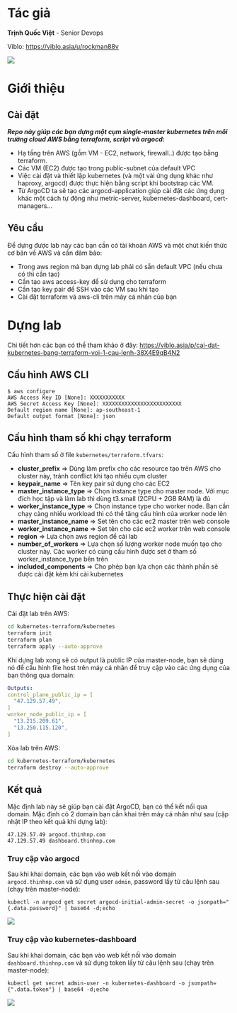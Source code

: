 # Tác giả

**Trịnh Quốc Việt** - Senior Devops

Viblo: https://viblo.asia/u/rockman88v

![](https://i.upanh.org/2024/02/14/thinhnp180x1807f55513fe356686e.png)

# Giới thiệu

## Cài đặt

**_Repo này giúp các bạn dựng một cụm single-master kubernetes trên môi trường cloud AWS bằng terraform, script và argocd:_**

- Hạ tầng trên AWS (gồm VM - EC2, network, firewall..) được tạo bằng terraform.
- Các VM (EC2) được tạo trong public-subnet của default VPC
- Việc cài đặt và thiết lập kubernetes (và một vài ứng dụng khác như haproxy, argocd) được thực hiện bằng script khi bootstrap các VM.
- Từ ArgoCD ta sẽ tạo các argocd-application giúp cài đặt các ứng dụng khác một cách tự động như metric-server, kubernetes-dashboard, cert-managers...

## Yêu cầu

Để dựng được lab này các bạn cần có tài khoản AWS và một chút kiến thức cơ bản về AWS và cần đảm bảo:

- Trong aws region mà bạn dựng lab phải có sẵn default VPC (nếu chưa có thì cần tạo)
- Cần tạo aws access-key để sử dụng cho terraform
- Cần tạo key pair để SSH vào các VM sau khi tạo
- Cài đặt terraform và aws-cli trên máy cá nhân của bạn

# Dựng lab

Chi tiết hơn các bạn có thể tham khảo ở đây:
https://viblo.asia/p/cai-dat-kubernetes-bang-terraform-voi-1-cau-lenh-38X4E9qB4N2

## Cấu hình AWS CLI

```
$ aws configure
AWS Access Key ID [None]: XXXXXXXXXXX
AWS Secret Access Key [None]: XXXXXXXXXXXXXXXXXXXXXXXXX
Default region name [None]: ap-southeast-1
Default output format [None]: json
```

## Cấu hình tham số khi chạy terraform

Cấu hình tham số ở file `kubernetes/terraform.tfvars`:

- **cluster_prefix** => Dùng làm prefix cho các resource tạo trên AWS cho cluster này, tránh conflict khi tạo nhiều cụm cluster
- **keypair_name** => Tên key pair sử dụng cho các EC2
- **master_instance_type** => Chọn instance type cho master node. Với mục đích học tập và làm lab thì dùng t3.small (2CPU + 2GB RAM) là đủ
- **worker_instance_type** => Chọn instance type cho worker node. Bạn cần chạy càng nhiều workload thì có thể tăng cấu hình của worker node lên
- **master_instance_name** => Set tên cho các ec2 master trên web console
- **worker_instance_name** => Set tên cho các ec2 worker trên web console
- **region** => Lựa chọn aws region để cài lab
- **number_of_workers** => Lựa chọn số lượng worker node muốn tạo cho cluster này. Các worker có cùng cấu hình được set ở tham số worker_instance_type bên trên
- **included_components** => Cho phép bạn lựa chọn các thành phần sẽ được cài đặt kèm khi cài kubernetes

## Thực hiện cài đặt

Cài đặt lab trên AWS:

```bash
cd kubernetes-terraform/kubernetes
terraform init
terraform plan
terraform apply --auto-approve
```

Khi dựng lab xong sẽ có output là public IP của master-node, bạn sẽ dùng nó để cấu hình file host trên máy cá nhân để truy cập vào các ứng dụng của bạn thông qua domain:

```yaml
Outputs:
control_plane_public_ip = [
  "47.129.57.49",
]
worker_node_public_ip = [
  "13.215.209.61",
  "13.250.115.120",
]
```

Xóa lab trên AWS:

```bash
cd kubernetes-terraform/kubernetes
terraform destroy --auto-approve
```

## Kết quả

Mặc định lab này sẽ giúp bạn cài đặt ArgoCD, bạn có thể kết nối qua domain. Mặc định có 2 domain bạn cần khai trên máy cá nhân như sau (cập nhật IP theo kết quả khi dựng lab):

```
47.129.57.49 argocd.thinhnp.com
47.129.57.49 dashboard.thinhnp.com
```

### Truy cập vào argocd

Sau khi khai domain, các bạn vào web kết nối vào domain `argocd.thinhnp.com` và sử dụng user `admin`, password lấy từ câu lệnh sau (chạy trên master-node):

```
kubectl -n argocd get secret argocd-initial-admin-secret -o jsonpath="{.data.password}" | base64 -d;echo
```

![](https://images.viblo.asia/a411d4ac-ef05-4a8c-b24c-189599c1e51f.png)

### Truy cập vào kubernetes-dashboard

Sau khi khai domain, các bạn vào web kết nối vào domain `dashboard.thinhnp.com` và sử dụng token lấy từ câu lệnh sau (chạy trên master-node):

```
kubectl get secret admin-user -n kubernetes-dashboard -o jsonpath={".data.token"} | base64 -d;echo
```

![](https://images.viblo.asia/b926baa5-ca15-40f7-b11a-c0855d3e01c2.png)
